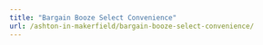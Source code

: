 ```yaml
---
title: "Bargain Booze Select Convenience"
url: /ashton-in-makerfield/bargain-booze-select-convenience/
---
```


